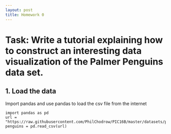 ```yaml
---
layout: post
title: Homework 0
---
```

# Task: Write a tutorial explaining how to construct an interesting data visualization of the Palmer Penguins data set.

## 1. Load the data

Import pandas and use pandas to load the csv file from the internet
```
import pandas as pd
url = "https://raw.githubusercontent.com/PhilChodrow/PIC16B/master/datasets/palmer_penguins.csv"
penguins = pd.read_csv(url)
```